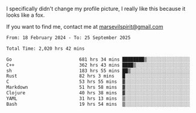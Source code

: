 I specifically didn't change my profile picture, I really like this because it looks like a fox.

If you want to find me, contact me at marsevilspirit@gmail.com

<!--START_SECTION:waka-->

```txt
From: 18 February 2024 - To: 25 September 2025

Total Time: 2,020 hrs 42 mins

Go                         681 hrs 34 mins ████████▒░░░░░░░░░░░░░░░░   33.73 %
C++                        362 hrs 43 mins ████▒░░░░░░░░░░░░░░░░░░░░   17.95 %
sh                         183 hrs 55 mins ██▒░░░░░░░░░░░░░░░░░░░░░░   09.10 %
Rust                       82 hrs 3 mins   █░░░░░░░░░░░░░░░░░░░░░░░░   04.06 %
C                          53 hrs 55 mins  ▓░░░░░░░░░░░░░░░░░░░░░░░░   02.67 %
Markdown                   51 hrs 58 mins  ▓░░░░░░░░░░░░░░░░░░░░░░░░   02.57 %
Clojure                    40 hrs 38 mins  ▓░░░░░░░░░░░░░░░░░░░░░░░░   02.01 %
YAML                       31 hrs 13 mins  ▒░░░░░░░░░░░░░░░░░░░░░░░░   01.55 %
Bash                       19 hrs 54 mins  ▒░░░░░░░░░░░░░░░░░░░░░░░░   00.99 %
```

<!--END_SECTION:waka-->

